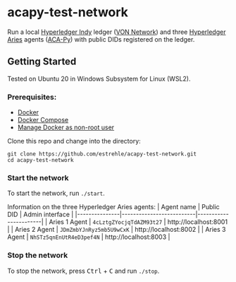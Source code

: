 # acapy-test-network

Run a local [Hyperledger Indy](https://www.hyperledger.org/use/hyperledger-indy) ledger ([VON Network](https://github.com/bcgov/von-network))
and three [Hyperledger Aries](https://www.hyperledger.org/use/aries) agents ([ACA-Py](https://github.com/hyperledger/aries-cloudagent-python))
with public DIDs registered on the ledger.

## Getting Started

Tested on Ubuntu 20 in Windows Subsystem for Linux (WSL2).

### Prerequisites:
- [Docker](https://docs.docker.com/engine/install/ubuntu/)
- [Docker Compose](https://docs.docker.com/compose/install/)
- [Manage Docker as non-root user](https://docs.docker.com/engine/install/linux-postinstall/#manage-docker-as-a-non-root-user)

Clone this repo and change into the directory:
````
git clone https://github.com/estrehle/acapy-test-network.git
cd acapy-test-network
````

### Start the network
To start the network, run `./start`.

Information on the three Hyperledger Aries agents:
| Agent name    | Public DID               | Admin interface       |
|---------------|--------------------------|-----------------------|
| Aries 1 Agent | `4cLztgZYocjqTdAZM93t27` | http://localhost:8001 |
| Aries 2 Agent | `JDmZmbYJnRyz5mb5U9wCxK` | http://localhost:8002 |
| Aries 3 Agent | `NhSTz5qnEnUtR4eD3pef4N` | http://localhost:8003 |

### Stop the network
To stop the network, press <kbd>Ctrl</kbd> + <kbd>C</kbd> and run `./stop`.
